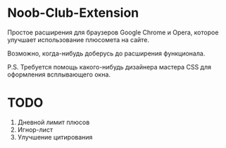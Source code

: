 # Noob-Club-Extension
Простое расширения для браузеров Google Chrome и Opera, которое улучшает использование плюсомета на сайтe.

Возможно, когда-нибудь доберусь до расширения функционала.

P.S. Требуется помощь какого-нибудь дизайнера мастера CSS для оформления всплывающего окна.

# TODO
1) Дневной лимит плюсов
2) Игнор-лист
3) Улучшение цитирования

